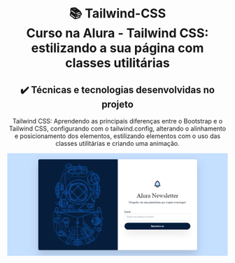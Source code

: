 <h1 align="center">
📚 Tailwind-CSS<br/>
Curso na Alura - Tailwind CSS: estilizando a sua página com classes utilitárias
</h1>

<div align="center">

## ✔️ Técnicas e tecnologias desenvolvidas no projeto

Tailwind CSS: Aprendendo as principais diferenças entre o Bootstrap e o Tailwind CSS, configurando com o tailwind.config, alterando o alinhamento e posicionamento dos elementos, estilizando elementos com o uso das classes utilitárias e criando uma animação.

<img src="Tailwind.png" alt="Alura Newsletter">
</div>
